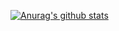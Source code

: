 [![Anurag's github stats](https://github-readme-stats.vercel.app/api?username=gaojuny)](https://github.com/anuraghazra/github-readme-stats)
